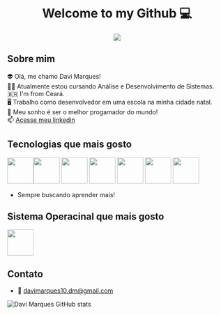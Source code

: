 <center> <h1>Welcome to my Github 💻</h1> </center>

<center>
  <img src="https://user-images.githubusercontent.com/74038190/212748842-9fcbad5b-6173-4175-8a61-521f3dbb7514.gif">
</center>


<h2>Sobre mim</h2>

👽 Olá, me chamo Davi Marques! <br>
👨‍🎓 Atualmente estou cursando Análise e Desenvolvimento de Sistemas.<br>
🇧🇷 I'm from Ceará.<br>
🖥️ Trabalho como desenvolvedor em uma escola na minha cidade natal. <br>
🔭 Meu sonho é ser o melhor progamador do mundo!<br>
📫 [Acesse meu linkedin](https://www.linkedin.com/in/davi-marques-629195250/)


<h2>Tecnologias que mais gosto</h2>

<p>
<img src="https://cdn.jsdelivr.net/gh/devicons/devicon@latest/icons/amazonwebservices/amazonwebservices-original-wordmark.svg" width=60px/><img src="https://cdn.jsdelivr.net/gh/devicons/devicon@latest/icons/java/java-original.svg" width=60px/> <img src="https://cdn.jsdelivr.net/gh/devicons/devicon@latest/icons/javascript/javascript-original.svg" width=60px/> <img src="https://cdn.jsdelivr.net/gh/devicons/devicon@latest/icons/typescript/typescript-original.svg" width=60px/> <img src="https://cdn.jsdelivr.net/gh/devicons/devicon@latest/icons/angular/angular-original.svg" width=60px/> <img src="https://cdn.jsdelivr.net/gh/devicons/devicon@latest/icons/react/react-original.svg" width=60px/> <img src="https://cdn.jsdelivr.net/gh/devicons/devicon@latest/icons/python/python-original.svg" width=60px/>
</p>

- Sempre buscando aprender mais!


<h2>Sistema Operacinal que mais gosto</h2>

<img src="https://cdn.jsdelivr.net/gh/devicons/devicon@latest/icons/ubuntu/ubuntu-original.svg" width=60px/>


<h2>Contato</h2>

- 📧 davimarques10.dm@gmail.com



![Davi Marques GitHub stats](https://github-readme-stats.vercel.app/api?username=dev-davimarques&show_icons=true&theme=transparent)
